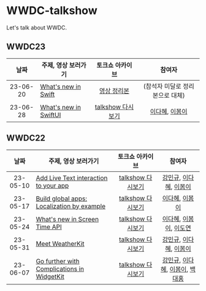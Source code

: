 # WWDC-talkshow
Let's talk about WWDC.


## WWDC23
| 날짜 | 주제, 영상 보러가기 | 토크쇼 아카이브 | 참여자 |
|:--:|----|:--:|:--:|
|  23-06-20 | [What's new in Swift](https://developer.apple.com/videos/play/wwdc2020/10170) | [영상 정리본](https://www.wwdcnotes.com/notes/wwdc20/10170/) | (참석자 미달로 정리본으로 대체) |
|  23-06-28 | [What's new in SwiftUI](https://developer.apple.com/videos/play/wwdc2023/10148) | [talkshow 다시보기](https://github.com/Charming-Swift/WWDC-talkshow/tree/main/WWDC23/What's%20new%20in%20SwiftUI) | [이다혜](https://github.com/dahae0320), [이봄이](https://github.com/leeyi1203) |


## WWDC22
| 날짜 | 주제, 영상 보러가기 | 토크쇼 아카이브 | 참여자 |
|:--:|----|:--:|:--:|
|  23-05-10 | [Add Live Text interaction to your app](https://developer.apple.com/videos/play/wwdc2022/10026/) | [talkshow 다시보기](https://github.com/Charming-Swift/WWDC-talkshow/tree/main/WWDC22/Add%20Live%20Text%20interaction%20to%20your%20app) | [강민규](https://github.com/KoreaMango), [이다혜](https://github.com/dahae0320), [이봄이](https://github.com/leeyi1203) |
|  23-05-17 | [Build global apps: Localization by example](https://developer.apple.com/videos/play/wwdc2022/10110/) | [talkshow 다시보기](https://github.com/Charming-Swift/WWDC-talkshow/tree/main/WWDC22/Build%20global%20apps%3A%20Localization%20by%20example) | [이다혜](https://github.com/dahae0320), [이봄이](https://github.com/leeyi1203) |
|  23-05-24 | [What's new in Screen Time API](https://developer.apple.com/videos/play/wwdc2022/110336/) | [talkshow 다시보기](https://github.com/Charming-Swift/WWDC-talkshow/tree/main/WWDC22/What's%20new%20in%20Screen%20Time%20API) | [이다혜](https://github.com/dahae0320), [이봄이](https://github.com/leeyi1203), [이도연](https://github.com/leedoyeon849) |
|  23-05-31 | [Meet WeatherKit](https://developer.apple.com/videos/play/wwdc2022/10003/) | [talkshow 다시보기](https://github.com/Charming-Swift/WWDC-talkshow/tree/main/WWDC22/Meet%20WeatherKit) | [강민규](https://github.com/KoreaMango), [이다혜](https://github.com/dahae0320), [이봄이](https://github.com/leeyi1203) |
|  23-06-07 | [Go further with Complications in WidgetKit](https://developer.apple.com/videos/play/wwdc2022/10051/) | [talkshow 다시보기](https://github.com/Charming-Swift/WWDC-talkshow/tree/main/WWDC22/Go%20further%20with%20Complications%20in%20WidgetKit) | [강민규](https://github.com/KoreaMango), [이다혜](https://github.com/dahae0320), [이봄이](https://github.com/leeyi1203), [백대홍](https://github.com/bdh3620) |

